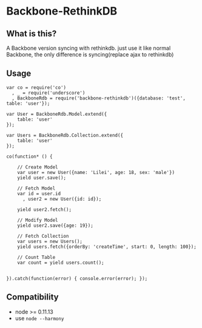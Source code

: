 Backbone-RethinkDB
===========================
## What is this?
A Backbone version syncing with rethinkdb.
just use it like normal Backbone, the only difference is syncing(replace ajax to rethinkdb)

## Usage

```
var co = require('co')
  , _ = require('underscore')
  , BackboneRdb = require('backbone-rethinkdb')({database: 'test', table: 'user'});

var User = BackboneRdb.Model.extend({
    table: 'user'
});

var Users = BackboneRdb.Collection.extend({
    table: 'user'
});

co(function* () {

    // Create Model
    var user = new User({name: 'Lilei', age: 18, sex: 'male'})
    yield user.save();

    // Fetch Model
    var id = user.id
      , user2 = new User({id: id});

    yield user2.fetch();

    // Modify Model
    yield user2.save({age: 19});

    // Fetch Collection
    var users = new Users();
    yield users.fetch({orderBy: 'createTime', start: 0, length: 100});

    // Count Table
    var count = yield users.count();


}).catch(function(error) { console.error(error); });

```

## Compatibility
- node >= 0.11.13
- use `node --harmony`
